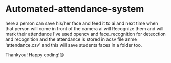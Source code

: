 # Automated-attendance-system
here a person can save his/her face and feed it to ai and next time when that person will come in front of the camera ai will Recognize them and will mark their attendance 
I've used opencv and face_recognition for detecction and recognition and the attendance is stored in acsv file anme 'attendance.csv' and this will save students faces in a folder too.

Thankyou!
Happy coding!😊
